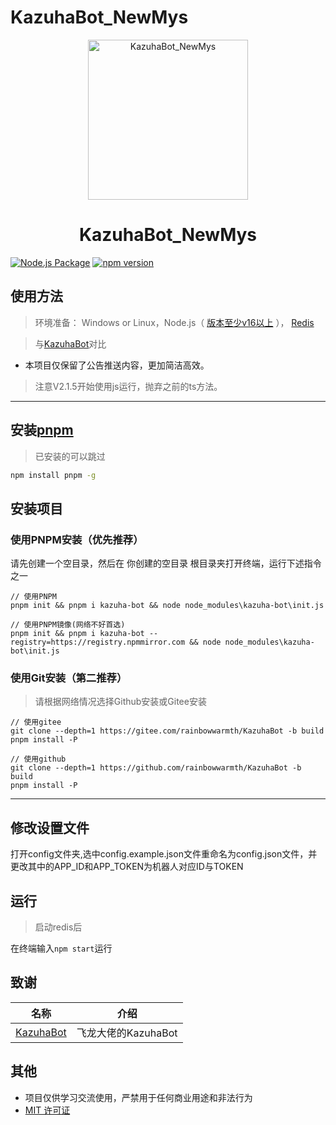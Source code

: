 # KazuhaBot_NewMys

<p align="center">
  <a href="https://github.com/rainbowwarmth/KazuhaBot_Newmys"><img src="https://upload-bbs.miyoushe.com/upload/2021/12/05/82642572/3196a8010ff14dd131d5192ba9b9743a_5729765311568100837.jpg?x-oss-process=image/resize,s_600/quality,q_80/auto-orient,0/interlace,1/format,jpg" width="256" height="256" alt="KazuhaBot_NewMys"></a>
</p>
<h1 align = "center">KazuhaBot_NewMys</h1>

[![Node.js Package](https://github.com/rainbowwarmth/KazuhaBot/actions/workflows/npm-publish-github-packages.yml/badge.svg?branch=main)](https://github.com/rainbowwarmth/KazuhaBot/actions/workflows/npm-publish-github-packages.yml)
[![npm version](https://img.shields.io/npm/v/kazuha-bot.svg)](https://www.npmjs.com/package/kazuha-bot)

## 使用方法
> 环境准备： Windows or Linux，Node.js（ [版本至少v16以上](http://nodejs.cn/download/) ）， [Redis](https://redis.io/docs/getting-started/installation/ )

> 与[KazuhaBot](https://github.com/feilongproject/KazuhaBot)对比
 * 本项目仅保留了公告推送内容，更加简洁高效。

> 注意V2.1.5开始使用js运行，抛弃之前的ts方法。

---

## 安装[pnpm](https://pnpm.io/zh/installation)

> 已安装的可以跳过

```sh
npm install pnpm -g
```

## 安装项目
### 使用PNPM安装（优先推荐）

请先创建一个空目录，然后在 你创建的空目录 根目录夹打开终端，运行下述指令之一

```
// 使用PNPM
pnpm init && pnpm i kazuha-bot && node node_modules\kazuha-bot\init.js

// 使用PNPM镜像(网络不好首选)
pnpm init && pnpm i kazuha-bot --registry=https://registry.npmmirror.com && node node_modules\kazuha-bot\init.js
```

### 使用Git安装（第二推荐）
> 请根据网络情况选择Github安装或Gitee安装

```
// 使用gitee
git clone --depth=1 https://gitee.com/rainbowwarmth/KazuhaBot -b build
pnpm install -P

// 使用github
git clone --depth=1 https://github.com/rainbowwarmth/KazuhaBot -b build
pnpm install -P
```

---

## 修改设置文件

打开config文件夹,选中config.example.json文件重命名为config.json文件，并更改其中的APP_ID和APP_TOKEN为机器人对应ID与TOKEN

## 运行
> 启动redis后

在终端输入`npm start`运行


## 致谢

|                           名称                                                         |        介绍           |
|:-------------------------------------------------------------:|:------------------:|
|[KazuhaBot](https://github.com/feilongproject/KazuhaBot)| 飞龙大佬的KazuhaBot |

## 其他
* 项目仅供学习交流使用，严禁用于任何商业用途和非法行为
* [MIT 许可证](https://github.com/rainbowwarmth/KazuhaBot_Newmys/blob/main/LICENSE)
